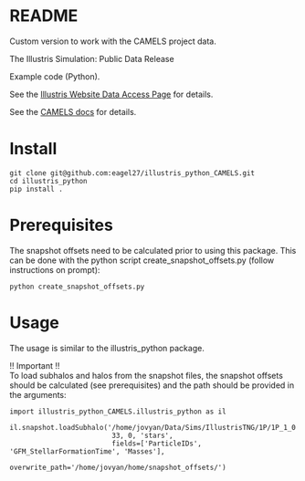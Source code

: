 # README #

Custom version to work with the CAMELS project data.

The Illustris Simulation: Public Data Release

Example code (Python).


See the [Illustris Website Data Access Page](http://www.illustris-project.org/data/) for details.

See the [CAMELS docs](https://camels.readthedocs.io/en/latest/) for details.


# Install


```
git clone git@github.com:eagel27/illustris_python_CAMELS.git
cd illustris_python
pip install .
```
# Prerequisites

The snapshot offsets need to be calculated prior to using this package. 
This can be done with the python script create_snapshot_offsets.py (follow instructions on prompt):

```
python create_snapshot_offsets.py
```

# Usage

The usage is similar to the illustris_python package. 

!! Important !! \
To load subhalos and halos from the snapshot files, the snapshot offsets 
should be calculated (see prerequisites) and the path should be provided in the arguments:



```
import illustris_python_CAMELS.illustris_python as il

il.snapshot.loadSubhalo('/home/jovyan/Data/Sims/IllustrisTNG/1P/1P_1_0',
                         33, 0, 'stars', 
                         fields=['ParticleIDs', 'GFM_StellarFormationTime', 'Masses'], 
                         overwrite_path='/home/jovyan/home/snapshot_offsets/')
```
